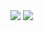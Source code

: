 <a href=&quothttps://github.com/mohammadmahdi-termux&quot>
<img align=&quotcenter&quot src=&quothttps://github-readme-stats.vercel.app/api?username=mohammadmahdi-termux&show_icons=true&count_private=true&include_all_commits=true&quot /></a>
<a href=&quothttps://github.com/mohammadmahdi-termux&quot>
<img align=&quotcenter&quot src=&quothttps://github-readme-stats.vercel.app/api/top-langs/?username=mohammadmahdi-termux&quot />
</a>
